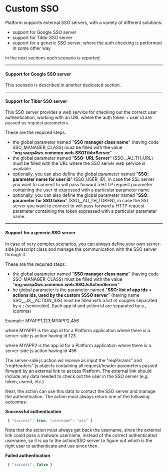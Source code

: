 # Custom SSO

Platform supports external SSO servers, with a variety of different solutions:

* support for Google SSO server
* support for Tibbr SSO server
* support for a generic SSO server, where the auth checking is performed in some other way

In the next sections each scenario is reported.

---

#### Support for Google SSO server

This scenario is described in another dedicated section.

---

#### Support for Tibbr SSO server

This SSO server provides a web service for checking out the correct user authentication, working with an URL where the auth token + user id are passed as request parameters.

These are the required steps:

* the global parameter named "**SSO manager class name**" \(having code SSO\_MANAGER\_CLASS\) must be filled with the value “**org.warp4ws.common.web.SSOTibbrServer**” 
* the global parameter named "**SSO: URL Server**" \(SSO\_\_AU\_TH\_URL\) must be filled with the URL where the SSO server web service is available
* optionally, you can also define the global parameter named "**SSO: parameter name for user id**" \(SSO\_USER\_ID\), in case the SSL server you want to connect to will pass forward a HTTP request parameter containing the user id expressed with a particular parameter name
* optionally, you can also define the global parameter named "**SSO: parameter for SSO token**" \(SSO\_\_AU\_TH\_TOKEN\), in case the SSL server you want to connect to will pass forward a HTTP request parameter containing the token expressed with a particular parameter name.

---

#### Support for a generic SSO server 

In case of very complex scenarios, you can always define your own server-side javascript class and manage the communication with the SSO server through it.

These are the required steps:

* the global parameter named "**SSO manager class name**" \(having code SSO\_MANAGER\_CLASS\) must be filled with the value "**org.warp4ws.common.web.SSOJsActionServer**"
* he global parameter is the parameter named "**SSO: list of app ids + actions ids, used by the custom SSSO server**" \(having name SSO\_\_JS\_\_ACTION\_IDS\) must be filled with a list of couples separated by a ; \(semicolon\). Each app id and action id are separated by a , \(comma\)

Example: MYAPP1,123;MYAPP2,456

where MYAPP1 is the app id for a Platform application where there is a server-side js action having id 123

where MYAPP2 is the app id for a Platform application where there is a server-side js action having id 456

The server-side js action wil receive as input the "reqParams" and "reqHeaders" js objects containing all request/header parameters passed forward by an external link to access Platform. The external link should include any data needed to check out the user in the SSO server \(e.g. token, userid, etc.\)

Next, the action can  use this data to contact the SSO server and manage the authentication. The action must always return one of the following outcomes:

**Successful authentication**

```js
 { "success": true, "username": "xxx" }
```

Note that the action must always get back the username, since the external link could pass a malware username, instead of the correct authenticated username, so it is up to the action/SSO server to figure out which is the right user to authenticate and use since then.

**Failed authentication**

```js
 { "success": false }
```



